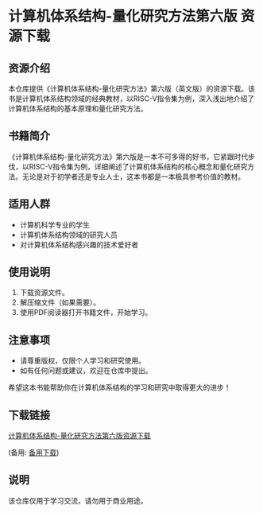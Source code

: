 # 计算机体系结构-量化研究方法第六版 资源下载

## 资源介绍

本仓库提供《计算机体系结构-量化研究方法》第六版（英文版）的资源下载。该书是计算机体系结构领域的经典教材，以RISC-V指令集为例，深入浅出地介绍了计算机体系结构的基本原理和量化研究方法。

## 书籍简介

《计算机体系结构-量化研究方法》第六版是一本不可多得的好书，它紧跟时代步伐，以RISC-V指令集为例，详细阐述了计算机体系结构的核心概念和量化研究方法。无论是对于初学者还是专业人士，这本书都是一本极具参考价值的教材。

## 适用人群

- 计算机科学专业的学生
- 计算机体系结构领域的研究人员
- 对计算机体系结构感兴趣的技术爱好者

## 使用说明

1. 下载资源文件。
2. 解压缩文件（如果需要）。
3. 使用PDF阅读器打开书籍文件，开始学习。

## 注意事项

- 请尊重版权，仅限个人学习和研究使用。
- 如有任何问题或建议，欢迎在仓库中提出。

希望这本书能帮助你在计算机体系结构的学习和研究中取得更大的进步！

## 下载链接
[计算机体系结构-量化研究方法第六版资源下载](https://pan.quark.cn/s/dd93796522da) 

(备用: [备用下载](https://pan.baidu.com/s/1QDeqkLekWUkwOB8mQ-Bk3Q?pwd=1234))

## 说明

该仓库仅用于学习交流，请勿用于商业用途。
